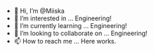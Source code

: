 - 👋 Hi, I’m @Miiska
- 👀 I’m interested in ... Engineering!
- 🌱 I’m currently learning ... Engineering!
- 💞️ I’m looking to collaborate on ... Engineering!
- 📫 How to reach me ... Here works. 

<!---
Miiska/Miiska is a ✨ special ✨ repository because its `README.md` (this file) appears on your GitHub profile.
You can click the Preview link to take a look at your changes.
--->
